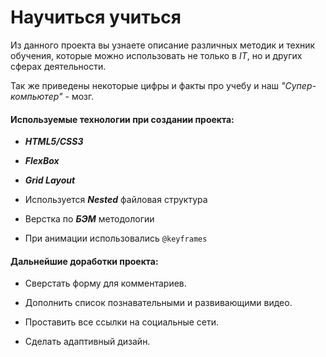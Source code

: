 # Научиться учиться


Из данного проекта вы узнаете описание различных методик и техник обучения,
 которые можно использовать не только в *IT*, но и других сферах деятельности.

Так же приведены некоторые цифры и факты про учебу и наш *"Супер-компьютер"* - мозг.


#### Используемые технологии при создании проекта:


* ***HTML5/CSS3***

* ***FlexBox***

* ***Grid Layout***

* Используется ***Nested*** файловая структура

* Верстка по ***БЭМ*** методологии

* При анимации использовались `@keyframes`

#### Дальнейшие доработки проекта:

* Сверстать форму для комментариев.

* Дополнить список познавательными и развивающими видео.

* Проставить все ссылки на социальные сети.

* Сделать адаптивный дизайн.